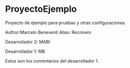 # ProyectoEjemplo
Proyecto de ejemplo para pruebas y otras configuraciones

Author:Marcelo Beneventi 
Alias: Reconero


Desarrollador 2: MABI

Desarrollador 1: MB

Estos son los comentarios del desarrollador 1.

